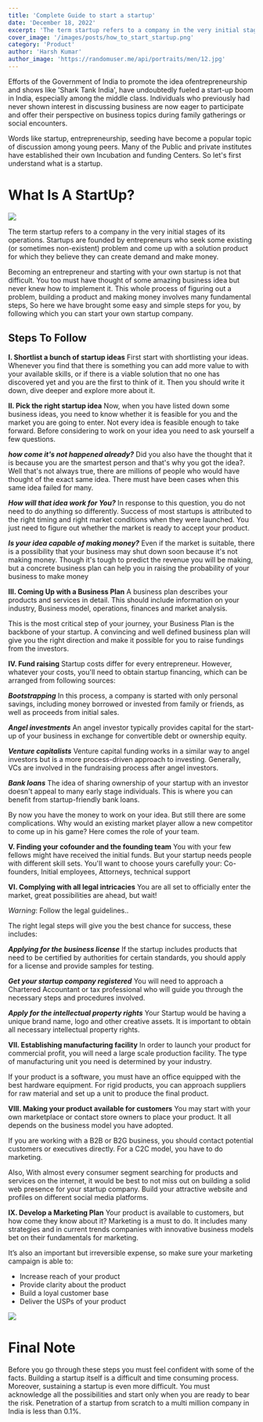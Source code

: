 ```yaml
---
title: 'Complete Guide to start a startup'
date: 'December 18, 2022'
excerpt: 'The term startup refers to a company in the very initial stages of its operations.'
cover_image: '/images/posts/how_to_start_startup.png'
category: 'Product'
author: 'Harsh Kumar'
author_image: 'https://randomuser.me/api/portraits/men/12.jpg'
---
```


Efforts of the Government of India to promote the idea of ​​entrepreneurship and shows like  'Shark Tank India',  have  undoubtedly fueled a start-up boom in India, especially among the middle class. Individuals who previously had never shown interest in discussing business are now eager to participate and offer their perspective on business topics during family gatherings or social encounters.  

Words like startup, entrepreneurship, seeding have become a popular topic of discussion among young peers. Many of  the Public and private institutes have established their own Incubation  and funding Centers. So let's first understand what is a startup.

# What Is A StartUp?

![](https://images2.imgbox.com/1d/c5/7mxU3Qr8_o.png)

The term startup refers to a company in the very initial stages of its operations. Startups are founded by entrepreneurs who seek some existing (or sometimes non-existent) problem and come up with a solution product for which they believe they can create demand and make money.

Becoming an entrepreneur and starting with  your own startup is not that difficult. You too must have thought of some amazing business idea but never knew how to implement it. This whole process of figuring out a problem, building a product and making money involves many fundamental steps, So here we have brought some easy and simple steps for you, by following which you can start your own startup company.

## Steps To Follow

**I. Shortlist a bunch of startup ideas**
First start with shortlisting your ideas. Whenever you find that there is something you can add more value to with your available skills, or if there is a viable solution that no one has discovered yet and you are the first to think of it. Then you should write it down, dive deeper and explore more about it.

**II. Pick the right startup idea**
Now, when you have listed down some business ideas, you need to know whether it is feasible for you and the market you are going to enter.
Not every idea is feasible enough to take forward. Before considering to work on your idea you need to ask yourself a few questions. 

**_how come it's not happened already?_**
Did you also have the thought that it is because you are the smartest person and that's why you got the idea?. Well that's not always true, there are millions of people who would have thought of the exact same idea. There must have been cases when this same idea failed for many.

**_How will that idea work for You?_**
In response to this question, you do not need to do anything so differently. Success of most startups is attributed to the right timing and right market conditions when they were launched. You just need to figure out whether the market is ready to accept your product.

**_Is your idea capable of making money?_**
Even if the market is suitable, there is a possibility that your business may shut down soon because it's not making money. Though it's tough to predict the revenue you will be making, but a  concrete business plan can help you in raising the probability of your business to make money

**III. Coming Up with a Business Plan**
A business plan describes your products and services in detail. This should include information on your industry, Business model, operations, finances and market analysis. 

This is the most critical step of your journey, your Business Plan is the backbone of your startup. A convincing and well defined business plan will give you the right direction and make it possible for you to raise fundings from the investors.

**IV. Fund raising**
Startup costs differ for every entrepreneur. However, whatever your costs, you'll need to obtain startup financing, which can be arranged from following sources:

**_Bootstrapping_**
In this process, a company is started with only personal savings, including money borrowed or invested from family or friends, as well as proceeds from initial sales.

**_Angel investments_**
An angel investor typically provides capital for the start-up of your business in exchange for convertible debt or ownership equity.

**_Venture capitalists_**
Venture capital funding works in a similar way to angel investors but is a more process-driven approach to investing. Generally, VCs are involved in the fundraising process after angel investors.

**_Bank loans_**
The idea of ​​sharing ownership of your startup with an investor doesn't appeal to many early stage individuals. This is where you can benefit from startup-friendly bank loans.

By now you have the money to work on your idea. But still there are some complications. Why would an existing market player allow a new competitor to come up in his game? Here comes the role of your team. 

**V. Finding your cofounder and the founding team**
You with your few fellows might have received the initial funds. But your startup needs people with different skill sets. 
You'll want to choose yours carefully your:  Co-founders, Initial employees, Attorneys, technical support

**VI. Complying with all legal intricacies**
You are all set to officially enter the market, great possibilities are ahead, but wait! 

_Warning_: Follow the legal guidelines..

The right legal steps will give you the best chance for success, these includes:

**_Applying for the  business license_**
If the startup includes products that need to be certified by authorities for certain standards, you should apply for a license and provide samples for testing.

**_Get your startup company registered_**
You will need to approach a Chartered Accountant or tax professional who will guide you through the necessary steps and procedures involved.

**_Apply for the intellectual property rights_**
Your Startup would be having a unique brand name, logo and other creative assets. It is important to obtain all necessary intellectual property rights.

**VII. Establishing manufacturing facility**
In order to launch your product for commercial profit, you will need a large scale production facility. The type of manufacturing unit you need is determined by your industry.

If your product is a software, you must have an office equipped with the best hardware equipment. For rigid products, you can approach suppliers for raw material and set up a unit to produce the final product.

**VIII. Making your product available for customers**
You may start with your own marketplace or contact store owners to place your product. It all depends on the business model you have adopted.

If you are working with a B2B or B2G business, you should contact potential customers or executives directly. For a C2C model, you have to do marketing.

Also, With almost every consumer segment searching for products and services on the internet, it would be best to not miss out on building a solid web presence for your startup company. Build your attractive website and profiles on different social media platforms.

**IX. Develop a Marketing Plan**
Your product is available to customers, but how come they know about it? Marketing is a must to do. It includes many strategies and in current trends companies with innovative business models bet on their fundamentals for marketing. 

It’s also an important but irreversible expense, so make sure your marketing campaign is able to:
- Increase reach of your product
- Provide clarity about the product
- Build a loyal customer base
- Deliver the USPs of your product

![](https://images2.imgbox.com/8d/14/xPNkK8JD_o.png)

# Final Note

Before you go through these steps you must feel confident with some of the facts. Building a startup itself is a difficult and time consuming process. Moreover, sustaining a startup is even more difficult. You must acknowledge all the possibilities and start only when you are ready to bear the risk. Penetration of a startup from scratch to a multi million company in India is less than 0.1%.